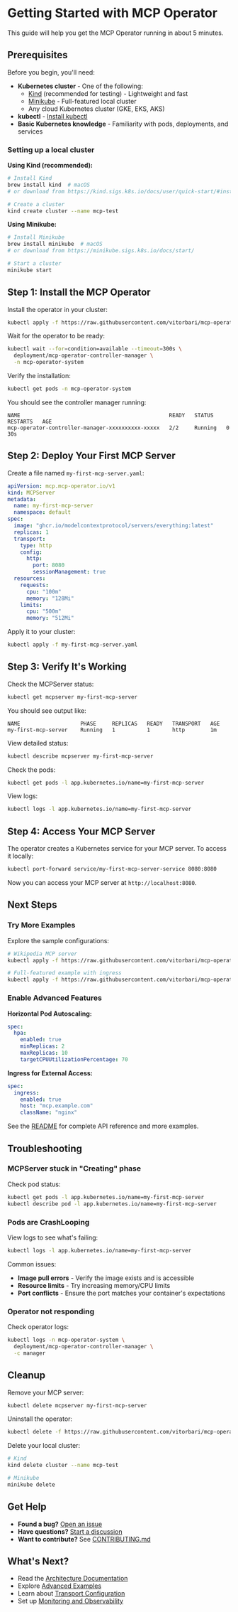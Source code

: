 # Getting Started with MCP Operator

This guide will help you get the MCP Operator running in about 5 minutes.

## Prerequisites

Before you begin, you'll need:

- **Kubernetes cluster** - One of the following:
  - [Kind](https://kind.sigs.k8s.io/) (recommended for testing) - Lightweight and fast
  - [Minikube](https://minikube.sigs.k8s.io/) - Full-featured local cluster
  - Any cloud Kubernetes cluster (GKE, EKS, AKS)
- **kubectl** - [Install kubectl](https://kubernetes.io/docs/tasks/tools/)
- **Basic Kubernetes knowledge** - Familiarity with pods, deployments, and services

### Setting up a local cluster

**Using Kind (recommended):**

```bash
# Install Kind
brew install kind  # macOS
# or download from https://kind.sigs.k8s.io/docs/user/quick-start/#installation

# Create a cluster
kind create cluster --name mcp-test
```

**Using Minikube:**

```bash
# Install Minikube
brew install minikube  # macOS
# or download from https://minikube.sigs.k8s.io/docs/start/

# Start a cluster
minikube start
```

## Step 1: Install the MCP Operator

Install the operator in your cluster:

```bash
kubectl apply -f https://raw.githubusercontent.com/vitorbari/mcp-operator/main/dist/install.yaml
```

Wait for the operator to be ready:

```bash
kubectl wait --for=condition=available --timeout=300s \
  deployment/mcp-operator-controller-manager \
  -n mcp-operator-system
```

Verify the installation:

```bash
kubectl get pods -n mcp-operator-system
```

You should see the controller manager running:

```
NAME                                               READY   STATUS    RESTARTS   AGE
mcp-operator-controller-manager-xxxxxxxxxx-xxxxx   2/2     Running   0          30s
```

## Step 2: Deploy Your First MCP Server

Create a file named `my-first-mcp-server.yaml`:

```yaml
apiVersion: mcp.mcp-operator.io/v1
kind: MCPServer
metadata:
  name: my-first-mcp-server
  namespace: default
spec:
  image: "ghcr.io/modelcontextprotocol/servers/everything:latest"
  replicas: 1
  transport:
    type: http
    config:
      http:
        port: 8080
        sessionManagement: true
  resources:
    requests:
      cpu: "100m"
      memory: "128Mi"
    limits:
      cpu: "500m"
      memory: "512Mi"
```

Apply it to your cluster:

```bash
kubectl apply -f my-first-mcp-server.yaml
```

## Step 3: Verify It's Working

Check the MCPServer status:

```bash
kubectl get mcpserver my-first-mcp-server
```

You should see output like:

```
NAME                   PHASE     REPLICAS   READY   TRANSPORT   AGE
my-first-mcp-server    Running   1          1       http        1m
```

View detailed status:

```bash
kubectl describe mcpserver my-first-mcp-server
```

Check the pods:

```bash
kubectl get pods -l app.kubernetes.io/name=my-first-mcp-server
```

View logs:

```bash
kubectl logs -l app.kubernetes.io/name=my-first-mcp-server
```

## Step 4: Access Your MCP Server

The operator creates a Kubernetes service for your MCP server. To access it locally:

```bash
kubectl port-forward service/my-first-mcp-server-service 8080:8080
```

Now you can access your MCP server at `http://localhost:8080`.

## Next Steps

### Try More Examples

Explore the sample configurations:

```bash
# Wikipedia MCP server
kubectl apply -f https://raw.githubusercontent.com/vitorbari/mcp-operator/main/config/samples/wikipedia-http.yaml

# Full-featured example with ingress
kubectl apply -f https://raw.githubusercontent.com/vitorbari/mcp-operator/main/config/samples/http-mcp-server-ingress.yaml
```

### Enable Advanced Features

**Horizontal Pod Autoscaling:**

```yaml
spec:
  hpa:
    enabled: true
    minReplicas: 2
    maxReplicas: 10
    targetCPUUtilizationPercentage: 70
```

**Ingress for External Access:**

```yaml
spec:
  ingress:
    enabled: true
    host: "mcp.example.com"
    className: "nginx"
```

See the [README](README.md) for complete API reference and more examples.

## Troubleshooting

### MCPServer stuck in "Creating" phase

Check pod status:

```bash
kubectl get pods -l app.kubernetes.io/name=my-first-mcp-server
kubectl describe pod -l app.kubernetes.io/name=my-first-mcp-server
```

### Pods are CrashLooping

View logs to see what's failing:

```bash
kubectl logs -l app.kubernetes.io/name=my-first-mcp-server
```

Common issues:
- **Image pull errors** - Verify the image exists and is accessible
- **Resource limits** - Try increasing memory/CPU limits
- **Port conflicts** - Ensure the port matches your container's expectations

### Operator not responding

Check operator logs:

```bash
kubectl logs -n mcp-operator-system \
  deployment/mcp-operator-controller-manager \
  -c manager
```

## Cleanup

Remove your MCP server:

```bash
kubectl delete mcpserver my-first-mcp-server
```

Uninstall the operator:

```bash
kubectl delete -f https://raw.githubusercontent.com/vitorbari/mcp-operator/main/dist/install.yaml
```

Delete your local cluster:

```bash
# Kind
kind delete cluster --name mcp-test

# Minikube
minikube delete
```

## Get Help

- **Found a bug?** [Open an issue](https://github.com/vitorbari/mcp-operator/issues/new)
- **Have questions?** [Start a discussion](https://github.com/vitorbari/mcp-operator/discussions)
- **Want to contribute?** See [CONTRIBUTING.md](CONTRIBUTING.md)

## What's Next?

- Read the [Architecture Documentation](docs/README.md)
- Explore [Advanced Examples](config/samples/)
- Learn about [Transport Configuration](README.md#transport-configuration)
- Set up [Monitoring and Observability](README.md#monitoring-and-observability)
